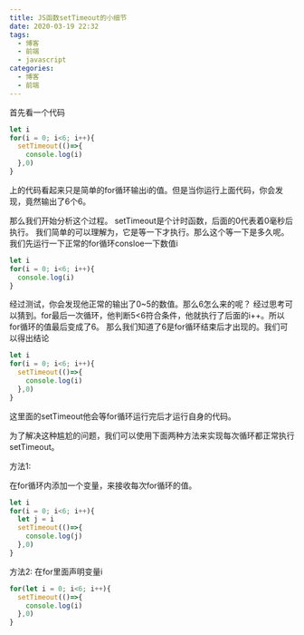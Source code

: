 ```yaml
---
title: JS函数setTimeout的小细节
date: 2020-03-19 22:32
tags:
  - 博客
  - 前端
  - javascript
categories:
  - 博客
  - 前端
---
```


首先看一个代码
```javascript
let i
for(i = 0; i<6; i++){
  setTimeout(()=>{
    console.log(i)
  },0)
}
```
上的代码看起来只是简单的for循环输出i的值。但是当你运行上面代码，你会发现，竟然输出了6个6。

那么我们开始分析这个过程。
setTimeout是个计时函数，后面的0代表着0毫秒后执行。
我们简单的可以理解为，它是等一下才执行。那么这个等一下是多久呢。
我们先运行一下正常的for循环consloe一下数值i

```javascript
let i
for(i = 0; i<6; i++){
  console.log(i)
}
```
经过测试，你会发现他正常的输出了0~5的数值。那么6怎么来的呢？
经过思考可以猜到。for最后一次循环，他判断5<6符合条件，他就执行了后面的i++。所以for循环的值最后变成了6。
那么我们知道了6是for循环结束后才出现的。我们可以得出结论

```javascript
let i
for(i = 0; i<6; i++){
  setTimeout(()=>{
    console.log(i)
  },0)
}
```

这里面的setTimeout他会等for循环运行完后才运行自身的代码。

为了解决这种尴尬的问题，我们可以使用下面两种方法来实现每次循环都正常执行setTimeout。

方法1:

在for循环内添加一个变量，来接收每次for循环的值。

```javascript
let i
for(i = 0; i<6; i++){
  let j = i
  setTimeout(()=>{
    console.log(j)
  },0)
}
```

方法2:
在for里面声明变量i
```javascript
for(let i = 0; i<6; i++){
  setTimeout(()=>{
    console.log(i)
  },0)
}
```
